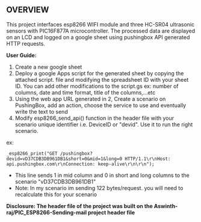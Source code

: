 ## OVERVIEW
This project interfaces esp8266 WIFI module and three HC-SR04 ultrasonic sensors with PIC16F877A microcontroller. The processed data are displayed on an LCD and logged on a google sheet using pushingbox API generated HTTP requests.

**User Guide:**
1) Create a new google sheet
2) Deploy a google Apps script for the generated sheet by copying the attached script. file and modifying the spreadsheet ID with your sheet ID. You can add other modifications to the script.gs ex: number of columns, date and time format, title of the columns,...etc
3) Using the web app URL generated in 2, Create a scenario on PushingBox, add an action, choose the service to use and eventually write the text to send
4) Modify esp8266_send_api() function in the header file with your scenario unique identifier i.e. DeviceID or "devid". Use it to run the right scenario.

ex:
```
_esp8266_print("GET /pushingbox?devid=vD37CDB3DB961DB1&short=0&mid=1&long=0 HTTP/1.1\r\nHost: api.pushingbox.com\r\nConnection: keep-alive\r\n\r\n");
```
  
  * This line sends 1 in mid column and 0 in short and long columns to the scenario "vD37CDB3DB961DB1"
  * Note: In my scenario im sending 122 bytes/request. you will need to recalculate this for your scenario

**Disclosure: The header file of the project was built on the Aswinth-raj/PIC_ESP8266-Sending-mail project header file**
